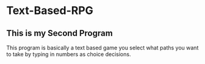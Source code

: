# Text-Based-RPG
This is my Second Program
-------------------------

This program is basically a text based game
you select what paths you want to take by typing in
numbers as choice decisions.
